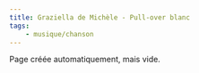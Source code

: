 ```yaml
---
title: Graziella de Michèle - Pull-over blanc
tags:
    - musique/chanson
---
```


Page créée automatiquement, mais vide.
